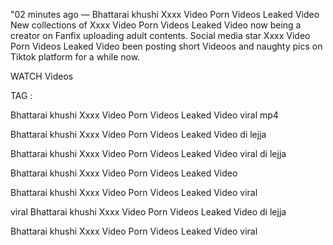 "02 minutes ago — Bhattarai khushi Xxxx Video Porn Videos Leaked Video New collections of Xxxx Video Porn Videos Leaked Video now being a creator on Fanfix uploading adult contents. Social media star Xxxx Video Porn Videos Leaked Video been posting short Videoos and naughty pics on Tiktok platform for a while now.

WATCH Videos

TAG :

Bhattarai khushi Xxxx Video Porn Videos Leaked Video viral mp4

Bhattarai khushi Xxxx Video Porn Videos Leaked Video di lejja

Bhattarai khushi Xxxx Video Porn Videos Leaked Video viral di lejja

Bhattarai khushi Xxxx Video Porn Videos Leaked Video

Bhattarai khushi Xxxx Video Porn Videos Leaked Video viral

viral Bhattarai khushi Xxxx Video Porn Videos Leaked Video di lejja

Bhattarai khushi Xxxx Video Porn Videos Leaked Video viral

